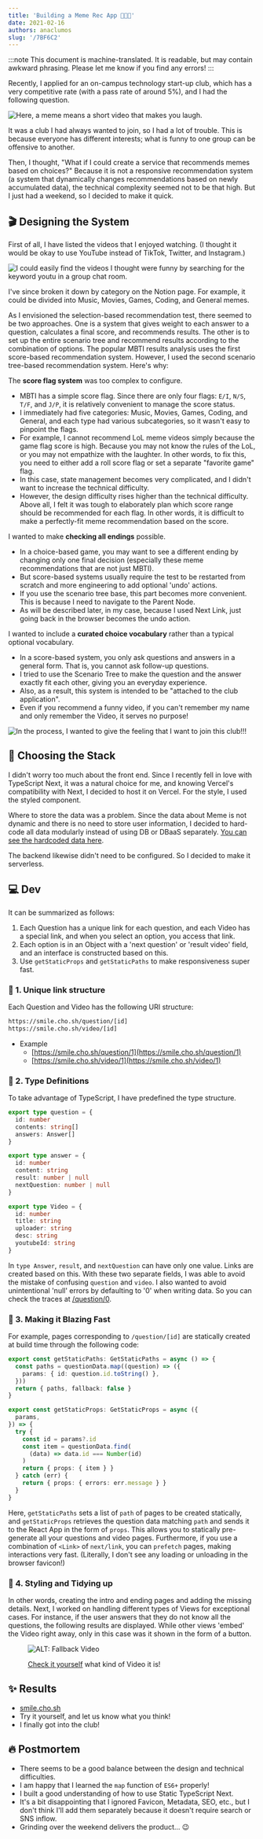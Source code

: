 ```yaml
---
title: 'Building a Meme Rec App 🧑🏻‍🍳'
date: 2021-02-16
authors: anaclumos
slug: '/7BF6C2'
---
```


:::note
This document is machine-translated.
It is readable, but may contain awkward phrasing.
Please let me know if you find any errors!
:::

Recently, I applied for an on-campus technology start-up club, which has a very competitive rate (with a pass rate of around 5%), and I had the following question.

![Here, a meme means a short video that makes you laugh.](E08CF2.png)

It was a club I had always wanted to join, so I had a lot of trouble. This is because everyone has different interests; what is funny to one group can be offensive to another.

Then, I thought, "What if I could create a service that recommends memes based on choices?" Because it is not a responsive recommendation system (a system that dynamically changes recommendations based on newly accumulated data), the technical complexity seemed not to be that high. But I just had a weekend, so I decided to make it quick.

## 🎬 Designing the System

First of all, I have listed the videos that I enjoyed watching. (I thought it would be okay to use YouTube instead of TikTok, Twitter, and Instagram.)

![I could easily find the videos I thought were funny by searching for the keyword `youtu` in a group chat room.](949544.jpeg)

I've since broken it down by category on the Notion page. For example, it could be divided into Music, Movies, Games, Coding, and General memes.

As I envisioned the selection-based recommendation test, there seemed to be two approaches. One is a system that gives weight to each answer to a question, calculates a final score, and recommends results. The other is to set up the entire scenario tree and recommend results according to the combination of options. The popular MBTI results analysis uses the first score-based recommendation system. However, I used the second scenario tree-based recommendation system. Here's why:

The **score flag system** was too complex to configure.

- MBTI has a simple score flag. Since there are only four flags: `E/I`, `N/S`, `T/F`, and `J/P`, it is relatively convenient to manage the score status.
- I immediately had five categories: Music, Movies, Games, Coding, and General, and each type had various subcategories, so it wasn't easy to pinpoint the flags.
- For example, I cannot recommend LoL meme videos simply because the game flag score is high. Because you may not know the rules of the LoL, or you may not empathize with the laughter. In other words, to fix this, you need to either add a roll score flag or set a separate "favorite game" flag.
- In this case, state management becomes very complicated, and I didn't want to increase the technical difficulty.
- However, the design difficulty rises higher than the technical difficulty. Above all, I felt it was tough to elaborately plan which score range should be recommended for each flag. In other words, it is difficult to make a perfectly-fit meme recommendation based on the score.

I wanted to make **checking all endings** possible.

- In a choice-based game, you may want to see a different ending by changing only one final decision (especially these meme recommendations that are not just MBTI).
- But score-based systems usually require the test to be restarted from scratch and more engineering to add optional 'undo' actions.
- If you use the scenario tree base, this part becomes more convenient. This is because I need to navigate to the Parent Node.
- As will be described later, in my case, because I used Next Link, just going back in the browser becomes the undo action.

I wanted to include a **curated choice vocabulary** rather than a typical optional vocabulary.

- In a score-based system, you only ask questions and answers in a general form. That is, you cannot ask follow-up questions.
- I tried to use the Scenario Tree to make the question and the answer exactly fit each other, giving you an everyday experience.
- Also, as a result, this system is intended to be "attached to the club application".
- Even if you recommend a funny video, if you can't remember my name and only remember the Video, it serves no purpose!

![In the process, I wanted to give the feeling that I want to join this club!!!](FC67D9.png)

## 🥞 Choosing the Stack

I didn't worry too much about the front end. Since I recently fell in love with TypeScript Next, it was a natural choice for me, and knowing Vercel's compatibility with Next, I decided to host it on Vercel. For the style, I used the styled component.

Where to store the data was a problem. Since the data about Meme is not dynamic and there is no need to store user information, I decided to hard-code all data modularly instead of using DB or DBaaS separately. [You can see the hardcoded data here](https://github.com/anaclumos/smile/tree/main/src/data).

The backend likewise didn't need to be configured. So I decided to make it serverless.

## 💻 Dev

It can be summarized as follows:

1. Each Question has a unique link for each question, and each Video has a special link, and when you select an option, you access that link.
2. Each option is in an Object with a 'next question' or 'result video' field, and an interface is constructed based on this.
3. Use `getStaticProps` and `getStaticPaths` to make responsiveness super fast.

### 🔗 1. Unique link structure

Each Question and Video has the following URI structure:

```bash
https://smile.cho.sh/question/[id]
https://smile.cho.sh/video/[id]
```

- Example
  - [https://smile.cho.sh/question/1](https://smile.cho.sh/question/1)
  - [https://smile.cho.sh/video/1](https://smile.cho.sh/video/1)

### 💬 2. Type Definitions

To take advantage of TypeScript, I have predefined the type structure.

```ts
export type question = {
  id: number
  contents: string[]
  answers: Answer[]
}

export type answer = {
  id: number
  content: string
  result: number | null
  nextQuestion: number | null
}

export type Video = {
  id: number
  title: string
  uploader: string
  desc: string
  youtubeId: string
}
```

In `type Answer`, `result`, and `nextQuestion` can have only one value. Links are created based on this. With these two separate fields, I was able to avoid the mistake of confusing `question` and `video`. I also wanted to avoid unintentional 'null' errors by defaulting to '0' when writing data. So you can check the traces at [/question/0](https://smile.cho.sh/question/0).

### 🚀 3. Making it Blazing Fast

For example, pages corresponding to `/question/[id]` are statically created at build time through the following code:

```ts
export const getStaticPaths: GetStaticPaths = async () => {
  const paths = questionData.map((question) => ({
    params: { id: question.id.toString() },
  }))
  return { paths, fallback: false }
}

export const getStaticProps: GetStaticProps = async ({
  params,
}) => {
  try {
    const id = params?.id
    const item = questionData.find(
      (data) => data.id === Number(id)
    )
    return { props: { item } }
  } catch (err) {
    return { props: { errors: err.message } }
  }
}
```

Here, `getStaticPaths` sets a list of `path` of pages to be created statically, and `getStaticProps` retrieves the question data matching `path` and sends it to the React App in the form of `props`. This allows you to statically pre-generate all your questions and video pages. Furthermore, if you use a combination of `<Link>` of `next/link`, you can `prefetch` pages, making interactions very fast. (Literally, I don't see any loading or unloading in the browser favicon!)

### 💅 4. Styling and Tidying up

In other words, creating the intro and ending pages and adding the missing details. Next, I worked on handling different types of Views for exceptional cases. For instance, if the user answers that they do not know all the questions, the following results are displayed. While other views 'embed' the Video right away, only in this case was it shown in the form of a button.

<figure>

![ALT: Fallback Video](BE3DA7.png)

<figcaption>

[Check it yourself](https://smile.cho.sh/video/999) what kind of Video it is!

</figcaption>
</figure>

## ✨ Results

- [smile.cho.sh](https://smile.cho.sh)
- Try it yourself, and let us know what you think!
- I finally got into the club!

## 🔥 Postmortem

- There seems to be a good balance between the design and technical difficulties.
- I am happy that I learned the `map` function of `ES6+` properly!
- I built a good understanding of how to use Static TypeScript Next.
- It's a bit disappointing that I ignored Favicon, Metadata, SEO, etc., but I don't think I'll add them separately because it doesn't require search or SNS inflow.
- Grinding over the weekend delivers the product... 😉
